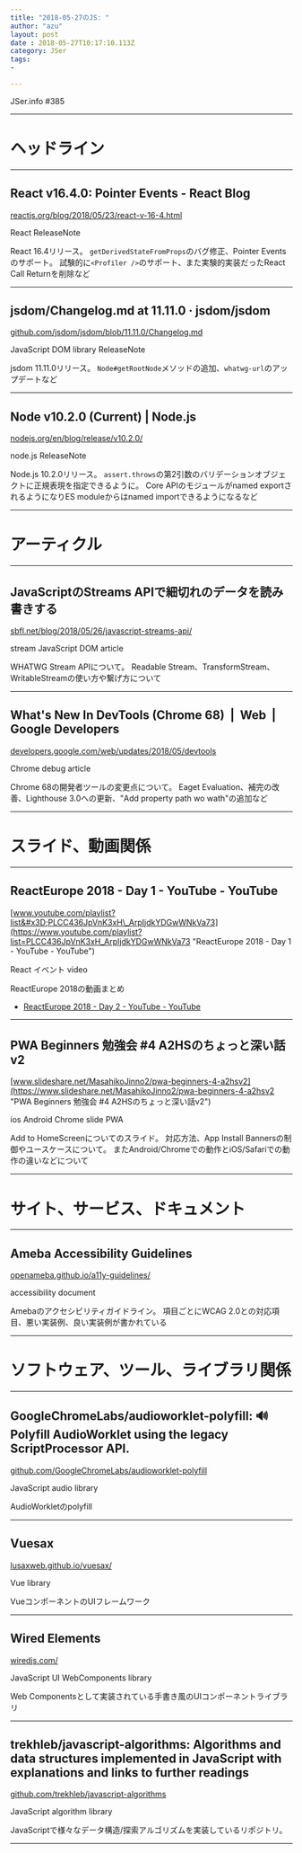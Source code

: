 ```yaml
---
title: "2018-05-27のJS: "
author: "azu"
layout: post
date : 2018-05-27T10:17:10.113Z
category: JSer
tags:
-

---
```


JSer.info #385

----

<h1 class="site-genre">ヘッドライン</h1>

----

## React v16.4.0: Pointer Events - React Blog
[reactjs.org/blog/2018/05/23/react-v-16-4.html](https://reactjs.org/blog/2018/05/23/react-v-16-4.html "React v16.4.0: Pointer Events - React Blog")
<p class="jser-tags jser-tag-icon"><span class="jser-tag">React</span> <span class="jser-tag">ReleaseNote</span></p>

React 16.4リリース。
`getDerivedStateFromProps`のバグ修正、Pointer Eventsのサポート。
試験的に`<Profiler />`のサポート、また実験的実装だったReact Call Returnを削除など


----

## jsdom/Changelog.md at 11.11.0 · jsdom/jsdom
[github.com/jsdom/jsdom/blob/11.11.0/Changelog.md](https://github.com/jsdom/jsdom/blob/11.11.0/Changelog.md "jsdom/Changelog.md at 11.11.0 · jsdom/jsdom")
<p class="jser-tags jser-tag-icon"><span class="jser-tag">JavaScript</span> <span class="jser-tag">DOM</span> <span class="jser-tag">library</span> <span class="jser-tag">ReleaseNote</span></p>

jsdom 11.11.0リリース。
`Node#getRootNode`メソッドの追加、`whatwg-url`のアップデートなど


----

## Node v10.2.0 (Current) | Node.js
[nodejs.org/en/blog/release/v10.2.0/](https://nodejs.org/en/blog/release/v10.2.0/ "Node v10.2.0 (Current) | Node.js")
<p class="jser-tags jser-tag-icon"><span class="jser-tag">node.js</span> <span class="jser-tag">ReleaseNote</span></p>

Node.js 10.2.0リリース。
`assert.throws`の第2引数のバリデーションオブジェクトに正規表現を指定できるように。
Core APIのモジュールがnamed exportされるようになりES moduleからはnamed importできるようになるなど


----
<h1 class="site-genre">アーティクル</h1>

----

## JavaScriptのStreams APIで細切れのデータを読み書きする
[sbfl.net/blog/2018/05/26/javascript-streams-api/](https://sbfl.net/blog/2018/05/26/javascript-streams-api/ "JavaScriptのStreams APIで細切れのデータを読み書きする")
<p class="jser-tags jser-tag-icon"><span class="jser-tag">stream</span> <span class="jser-tag">JavaScript</span> <span class="jser-tag">DOM</span> <span class="jser-tag">article</span></p>

WHATWG Stream APIについて。
Readable Stream、TransformStream、WritableStreamの使い方や繋げ方について


----

## What's New In DevTools (Chrome 68)  |  Web  |  Google Developers
[developers.google.com/web/updates/2018/05/devtools](https://developers.google.com/web/updates/2018/05/devtools "What's New In DevTools (Chrome 68)  |  Web  |  Google Developers")
<p class="jser-tags jser-tag-icon"><span class="jser-tag">Chrome</span> <span class="jser-tag">debug</span> <span class="jser-tag">article</span></p>

Chrome 68の開発者ツールの変更点について。
Eaget Evaluation、補完の改善、Lighthouse 3.0への更新、"Add property path wo wath"の追加など


----
<h1 class="site-genre">スライド、動画関係</h1>

----

## ReactEurope 2018 - Day 1 - YouTube - YouTube
[www.youtube.com/playlist?list&#x3D;PLCC436JpVnK3xH\_ArpIjdkYDGwWNkVa73](https://www.youtube.com/playlist?list=PLCC436JpVnK3xH_ArpIjdkYDGwWNkVa73 "ReactEurope 2018 - Day 1 - YouTube - YouTube")
<p class="jser-tags jser-tag-icon"><span class="jser-tag">React</span> <span class="jser-tag">イベント</span> <span class="jser-tag">video</span></p>

ReactEurope 2018の動画まとめ

- [ReactEurope 2018 - Day 2 - YouTube - YouTube](https://www.youtube.com/playlist?list=PLCC436JpVnK1X7atG6EIz467Evs4TMX_5 "ReactEurope 2018 - Day 2 - YouTube - YouTube")

----

## PWA Beginners 勉強会 #4 A2HSのちょっと深い話v2
[www.slideshare.net/MasahikoJinno2/pwa-beginners-4-a2hsv2](https://www.slideshare.net/MasahikoJinno2/pwa-beginners-4-a2hsv2 "PWA Beginners 勉強会 #4 A2HSのちょっと深い話v2")
<p class="jser-tags jser-tag-icon"><span class="jser-tag">ios</span> <span class="jser-tag">Android</span> <span class="jser-tag">Chrome</span> <span class="jser-tag">slide</span> <span class="jser-tag">PWA</span></p>

Add to HomeScreenについてのスライド。
対応方法、App Install Bannersの制御やユースケースについて。
またAndroid/Chromeでの動作とiOS/Safariでの動作の違いなどについて


----
<h1 class="site-genre">サイト、サービス、ドキュメント</h1>

----

## Ameba Accessibility Guidelines
[openameba.github.io/a11y-guidelines/](https://openameba.github.io/a11y-guidelines/ "Ameba Accessibility Guidelines")
<p class="jser-tags jser-tag-icon"><span class="jser-tag">accessibility</span> <span class="jser-tag">document</span></p>

Amebaのアクセシビリティガイドライン。
項目ごとにWCAG 2.0との対応項目、悪い実装例、良い実装例が書かれている


----
<h1 class="site-genre">ソフトウェア、ツール、ライブラリ関係</h1>

----

## GoogleChromeLabs/audioworklet-polyfill: 🔊 Polyfill AudioWorklet using the legacy ScriptProcessor API.
[github.com/GoogleChromeLabs/audioworklet-polyfill](https://github.com/GoogleChromeLabs/audioworklet-polyfill "GoogleChromeLabs/audioworklet-polyfill: 🔊 Polyfill AudioWorklet using the legacy ScriptProcessor API.")
<p class="jser-tags jser-tag-icon"><span class="jser-tag">JavaScript</span> <span class="jser-tag">audio</span> <span class="jser-tag">library</span></p>

AudioWorkletのpolyfill


----

## Vuesax
[lusaxweb.github.io/vuesax/](https://lusaxweb.github.io/vuesax/ "Vuesax")
<p class="jser-tags jser-tag-icon"><span class="jser-tag">Vue</span> <span class="jser-tag">library</span></p>

VueコンポーネントのUIフレームワーク


----

## Wired Elements
[wiredjs.com/](https://wiredjs.com/ "Wired Elements")
<p class="jser-tags jser-tag-icon"><span class="jser-tag">JavaScript</span> <span class="jser-tag">UI</span> <span class="jser-tag">WebComponents</span> <span class="jser-tag">library</span></p>

Web Componentsとして実装されている手書き風のUIコンポーネントライブラリ


----

## trekhleb/javascript-algorithms: Algorithms and data structures implemented in JavaScript with explanations and links to further readings
[github.com/trekhleb/javascript-algorithms](https://github.com/trekhleb/javascript-algorithms "trekhleb/javascript-algorithms: Algorithms and data structures implemented in JavaScript with explanations and links to further readings")
<p class="jser-tags jser-tag-icon"><span class="jser-tag">JavaScript</span> <span class="jser-tag">algorithm</span> <span class="jser-tag">library</span></p>

JavaScriptで様々なデータ構造/探索アルゴリズムを実装しているリポジトリ。


----

